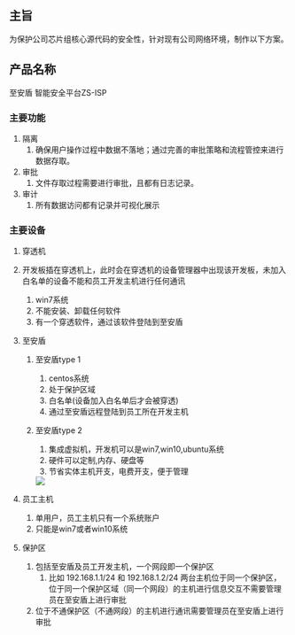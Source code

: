 ## 主旨
为保护公司芯片组核心源代码的安全性，针对现有公司网络环境，制作以下方案。

## 产品名称
至安盾 智能安全平台ZS-ISP 

### 主要功能
1. 隔离
    1. 确保用户操作过程中数据不落地；通过完善的审批策略和流程管控来进行数据存取。
1. 审批
    1. 文件存取过程需要进行审批，且都有日志记录。
1. 审计
    1. 所有数据访问都有记录并可视化展示

### 主要设备
1. 穿透机
1. 开发板插在穿透机上，此时会在穿透机的设备管理器中出现该开发板，未加入白名单的设备不能和员工开发主机进行任何通讯
    1. win7系统
    1. 不能安装、卸载任何软件
    1. 有一个穿透软件，通过该软件登陆到至安盾

1. 至安盾
    1. 至安盾type 1
        1. centos系统
        1. 处于保护区域
        1. 白名单(设备加入白名单后才会被穿透)
        1. 通过至安盾远程登陆到员工所在开发主机

    1. 至安盾type 2
        1. 集成虚拟机，开发机可以是win7,win10,ubuntu系统
        1. 硬件可以定制,内存、硬盘等
        1. 节省实体主机开支，电费开支，便于管理

        <img src="./materials/zhiandun.png"/>

1. 员工主机
    1. 单用户，员工主机只有一个系统账户
    1. 只能是win7或者win10系统

1. 保护区
    1. 包括至安盾及员工开发主机，一个网段即一个保护区
        1. 比如 192.168.1.1/24 和 192.168.1.2/24 两台主机位于同一个保护区，位于同一个保护区域（同一个网段）的主机进行信息交互不需要管理员在至安盾上进行审批
    1. 位于不通保护区（不通网段）的主机进行通讯需要管理员在至安盾上进行审批
